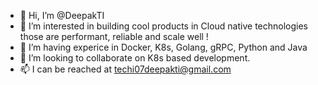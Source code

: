 - 👋 Hi, I’m @DeepakTI
- 👀 I’m interested in building cool products in Cloud native technologies those are performant, reliable and scale well !
- 🌱 I’m having experice in Docker, K8s, Golang, gRPC, Python and Java
- 💞️ I’m looking to collaborate on K8s based development.
- 📫 I can be reached at techi07deepakti@gmail.com

<!---
DeepakTI/DeepakTI is a ✨ special ✨ repository because its `README.md` (this file) appears on your GitHub profile.
You can click the Preview link to take a look at your changes.
--->
